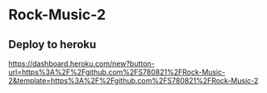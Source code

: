 # Rock-Music-2

## Deploy to heroku

https://dashboard.heroku.com/new?button-url=https%3A%2F%2Fgithub.com%2FS780821%2FRock-Music-2&template=https%3A%2F%2Fgithub.com%2FS780821%2FRock-Music-2
